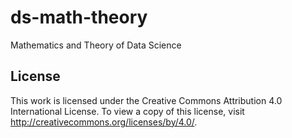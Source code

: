 # ds-math-theory
Mathematics and Theory of Data Science

## License
This work is licensed under the Creative Commons Attribution 4.0 International License. To view a copy of this license, visit http://creativecommons.org/licenses/by/4.0/.
